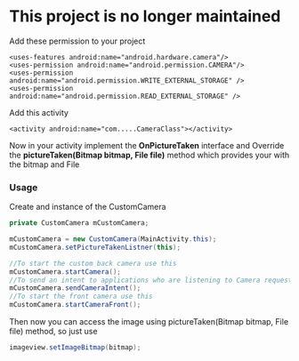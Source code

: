 # This project is no longer maintained

Add these permission to your project

```android
<uses-features android:name="android.hardware.camera"/>
<uses-permission android:name="android.permission.CAMERA"/>	
<uses-permission android:name="android.permission.WRITE_EXTERNAL_STORAGE" />
<uses-permission android:name="android.permission.READ_EXTERNAL_STORAGE" />
```

Add this activity
```android
<activity android:name="com.....CameraClass"></activity>
```

Now in your activity implement the **OnPictureTaken** interface and Override the **pictureTaken(Bitmap bitmap, File file)** method which provides your with the bitmap and File 

### Usage
Create and instance of the CustomCamera
```java
private CustomCamera mCustomCamera;

mCustomCamera = new CustomCamera(MainActivity.this);
mCustomCamera.setPictureTakenListner(this);

//To start the custom back camera use this
mCustomCamera.startCamera();
//To send an intent to applications who are listening to Camera request
mCustomCamera.sendCameraIntent();
//To start the front camera use this
mCustomCamera.startCameraFront();
```

Then now you can access the image using pictureTaken(Bitmap bitmap, File file) method, so just use
```java
imageview.setImageBitmap(bitmap);
```


